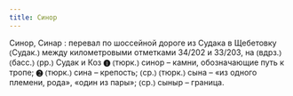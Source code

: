 ```yaml
---
title: Синор
---
```


Синор, Синар
: перевал по шоссейной дороге из Судака в Щебетовку ⦅Судак.⦆ между километровыми отметками 34/202 и 33/203, на ⦅вдрз.⦆ ⦅басс.⦆ ⦅рр.⦆ Судак и Коз ❶ ⦅тюрк.⦆ синор – камни, обозначающие путь к тропе; ❷ ⦅тюрк.⦆ сина – крепость; ⦅ср.⦆ ⦅тюрк.⦆ сына – «из одного племени, рода», «один из пары»; ⦅ср.⦆ сыныр – граница.
